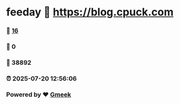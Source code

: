 # feeday :link: https://blog.cpuck.com 
### :page_facing_up: [16](https://blog.cpuck.com/tag.html) 
### :speech_balloon: 0 
### :hibiscus: 38892 
### :alarm_clock: 2025-07-20 12:56:06 
### Powered by :heart: [Gmeek](https://github.com/Meekdai/Gmeek)
